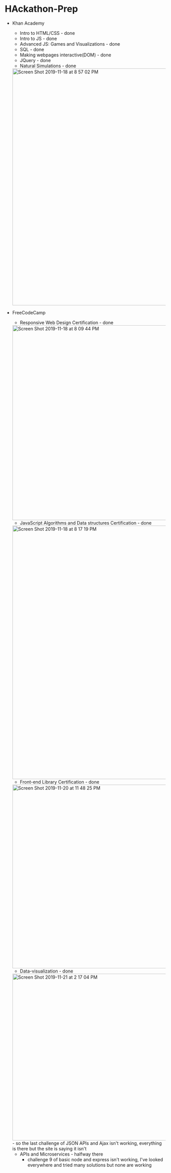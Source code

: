 # HAckathon-Prep

* Khan Academy

   + Intro to HTML/CSS - done
   + Intro to JS - done
   + Advanced JS: Games and Visualizations - done
   + SQL - done
   + Making webpages interactive(DOM) - done
   + JQuery - done
   + Natural Simulations - done
   <img width="739" alt="Screen Shot 2019-11-18 at 8 57 02 PM" src="https://user-images.githubusercontent.com/36044703/69109509-fead1a80-0a45-11ea-9808-c6ec0f913705.png">
  
* FreeCodeCamp
  
  + Responsive Web Design Certification - done
  <img width="608" alt="Screen Shot 2019-11-18 at 8 09 44 PM" src="https://user-images.githubusercontent.com/36044703/69107725-5c3e6880-0a40-11ea-84bd-4e7a7d5acc0a.png">
  
  + JavaScript Algorithms and Data structures Certification - done
  <img width="791" alt="Screen Shot 2019-11-18 at 8 17 19 PM" src="https://user-images.githubusercontent.com/36044703/69107757-78420a00-0a40-11ea-937b-6c7e5f6f5f71.png">
  
  + Front-end Library Certification - done
  <img width="573" alt="Screen Shot 2019-11-20 at 11 48 25 PM" src="https://user-images.githubusercontent.com/36044703/69304916-5b4c3900-0bf0-11ea-99f9-34c0534a5d38.png">
  
  + Data-visualization - done
   <img width="520" alt="Screen Shot 2019-11-21 at 2 17 04 PM" src="https://user-images.githubusercontent.com/36044703/69369206-a8202600-0c69-11ea-9c42-2f78d10a94c3.png">
   - so the last challenge of JSON APIs and Ajax isn't working, everything is there but the site is saying it isn't
   
  + APIs and Microservices - halfway there
      - challenge 9 of basic node and express isn't working, I've looked everywhere and tried many solutions but none are working
